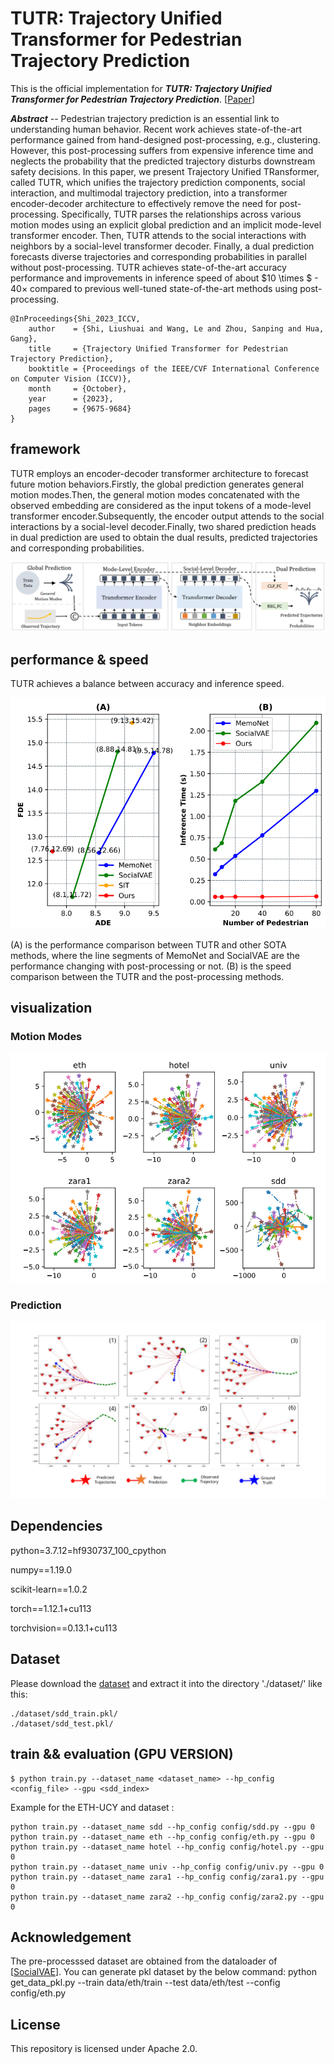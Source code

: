 # TUTR: Trajectory Unified Transformer for Pedestrian Trajectory Prediction

This is the official implementation for _**TUTR: Trajectory Unified Transformer for Pedestrian Trajectory Prediction**_. [[Paper](https://openaccess.thecvf.com/content/ICCV2023/papers/Shi_Trajectory_Unified_Transformer_for_Pedestrian_Trajectory_Prediction_ICCV_2023_paper.pdf)] 

_**Abstract**_ -- Pedestrian trajectory prediction is an essential link to understanding human behavior. Recent work achieves state-of-the-art performance gained from hand-designed post-processing, e.g., clustering.  However, this post-processing suffers from expensive inference time and neglects the probability that the predicted trajectory disturbs downstream safety decisions. In this paper, we present Trajectory Unified TRansformer, called TUTR, which unifies the trajectory prediction components, social interaction, and multimodal trajectory prediction, into a transformer encoder-decoder architecture to effectively remove the need for post-processing. Specifically, TUTR parses the relationships across various motion modes using an explicit global prediction and an implicit mode-level transformer encoder. Then, TUTR attends to the social interactions with neighbors by a social-level transformer decoder.  Finally, a dual prediction forecasts diverse trajectories and corresponding probabilities in parallel without post-processing. TUTR achieves state-of-the-art accuracy performance and improvements in inference speed of about $10 \times $ - $40 \times$ compared to previous well-tuned state-of-the-art methods using post-processing.


    @InProceedings{Shi_2023_ICCV,
        author    = {Shi, Liushuai and Wang, Le and Zhou, Sanping and Hua, Gang},
        title     = {Trajectory Unified Transformer for Pedestrian Trajectory Prediction},
        booktitle = {Proceedings of the IEEE/CVF International Conference on Computer Vision (ICCV)},
        month     = {October},
        year      = {2023},
        pages     = {9675-9684}
    }


## framework
TUTR employs an encoder-decoder transformer architecture to forecast future motion behaviors.Firstly, the global prediction generates general motion modes.Then, the general motion modes concatenated with the observed embedding are considered as the input tokens of a mode-level transformer encoder.Subsequently, the encoder output attends to the social interactions by a social-level decoder.Finally, two shared prediction heads in dual prediction are used to obtain the dual results, predicted trajectories and corresponding probabilities.

![](gallery/framework.png)

## performance & speed
TUTR achieves a balance between accuracy and inference speed. 

![](gallery/fig1_1.PNG) 

(A) is the performance comparison between TUTR and other SOTA methods, where the line segments of MemoNet and SocialVAE are the performance changing with post-processing or not.
(B) is the speed comparison between the TUTR and the post-processing methods.

## visualization

### Motion Modes 

![](gallery/mm.png) 

### Prediction

![](gallery/fig5.svg)


## Dependencies
python=3.7.12=hf930737_100_cpython

numpy==1.19.0

scikit-learn==1.0.2

torch==1.12.1+cu113

torchvision==0.13.1+cu113

## Dataset

Please download the [dataset](https://drive.google.com/drive/folders/1hpXNypqYVz_XnrnJSlcM8ogfQSA7utct?usp=drive_link) and extract it into the directory './dataset/' like this:

```
./dataset/sdd_train.pkl/
./dataset/sdd_test.pkl/
```

## train && evaluation (GPU VERSION)

    $ python train.py --dataset_name <dataset_name> --hp_config <config_file> --gpu <sdd_index>

Example for the ETH-UCY and dataset :

    python train.py --dataset_name sdd --hp_config config/sdd.py --gpu 0
    python train.py --dataset_name eth --hp_config config/eth.py --gpu 0
    python train.py --dataset_name hotel --hp_config config/hotel.py --gpu 0
    python train.py --dataset_name univ --hp_config config/univ.py --gpu 0
    python train.py --dataset_name zara1 --hp_config config/zara1.py --gpu 0
    python train.py --dataset_name zara2 --hp_config config/zara2.py --gpu 0


## Acknowledgement
The pre-processsed dataset are obtained from the dataloader of [[SocialVAE](https://github.com/xupei0610/SocialVAE)].
You can generate pkl dataset by the below command:
    python get_data_pkl.py --train data/eth/train --test data/eth/test --config config/eth.py

    
## License
This repository is licensed under Apache 2.0.
